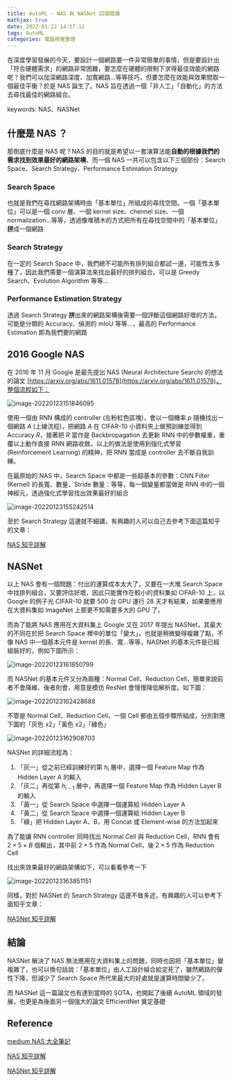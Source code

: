 ```yaml
---
title: AutoML - NAS 與 NASNet 回頭閱讀
mathjax: true
date: 2022-01-22 14:57:12
tags: AutoML
categories: 電腦視覺整理
---
```


在深度學習發展的今天，要設計一個網路要一件非常簡單的事情，但是要設計出「符合硬體需求」的網路非常困難，要怎麼在硬體的限制下求得最佳效能的網路呢？我們可以加深網路深度、加寬網路…等等技巧，但要怎麼在效能與效果間取一個最佳平衡？於是 NAS 誕生了。NAS 旨在透過一個「非人工」「自動化」的方法去尋找最佳的網路組合。

keywords: NAS、NASNet
<!--more-->

## 什麼是 NAS ？

那倒底什麼是 NAS 呢？NAS 的目的就是希望以一套演算法能**自動的根據我們的需求找到效果最好的網路架構**，而一個 NAS 一共可以包含以下三個部份：Search Space、Search Strategy、Performance Estimation Strategy

### Search Space

也就是我們在尋找網路架構時由「基本單位」所組成的尋找空間。一個「基本單位」可以是一個 conv 層、一個 kernel size、chennel size、一個 normalization…等等，透過像堆積木的方式把所有在尋找空間中的「基本單位」**拼**成一個網路

### Search Strategy

在一定的 Search Space 中，我們總不可能所有排列組合都試一邊，可能性太多種了，因此我們需要一個演算法來找出最好的排列組合。可以是 Greedy Search、Evolution Algorithm 等等…

### Performance Estimation Strategy

透過 Search Strategy **拼**出來的網路架構後需要一個評斷這個網路好壞的方法，可能是分類的 Accuracy、偵測的 mIoU 等等…，最高的 Performance Estimation 即為我們要的網路

## 2016 Google NAS

在 2016 年 11 月 Google 是最先提出 NAS (Neural Architecture Search) 的想法的論文 [https://arxiv.org/abs/1611.01578](https://arxiv.org/abs/1611.01578)，整個流程如下：

![image-20220123151846095](https://i.imgur.com/oIyFEH7.png)

使用一個由 RNN 構成的 controller (左粉紅色區塊)，會以一個機率 $p$ 隨機找出一個網路 $A$ (上線流程)，把網路 $A$ 在 CIFAR-10 小資料夾上做預訓練並得到 Accuracy $R$，接著把 $R$ 當作是 Backbropagation 去更新 RNN 中的參數權重，重覆以上動作直接 RNN 網路收斂。以上的做法是使用到強化式學習 (Reinforcement Learning) 的精神，把 RNN 當成是 controller 去不斷自我訓練。

在最原始的 NAS 中，Search Space 中都是一些超基本的參數：CNN Filter (Kernel) 的長寬、數量、Stride 數量：等等，每一個變量都當做是 RNN 中的一個神經元，透過強化式學習找出效果最好的組合

![image-20220123155242514](https://i.imgur.com/hzO2Z5m.png)

至於 Search Strategy 這邊就不細講，有興趣的人可以自己去參考下面這篇知乎的文章：

[NAS 知乎詳解](https://zhuanlan.zhihu.com/p/52471966)

## NASNet

以上 NAS 會有一個問題：付出的運算成本太大了，又要在一大堆 Search Space 中找排列組合，又要評估好壞，因此只能實作在較小的資料集如 CIFAR-10 上，以 Google 的例子光 CIFAR-10 就要 500 台 GPU 運行 28 天才有結果，如果要應用在大資料集如 ImageNet 上那更不知需要多大的 GPU 了。

而為了能將 NAS 應用在大資料集上 Google 又在 2017 年提出 NASNet，其最大的不同在於把 Search Space 裡中的單位「變大」，也就是稍微變得複雜了點，不像 NAS 中一個基本元件是 kernel 的長、寬…等等，NASNet 的基本元件是已經組裝好的，例如下圖所示：

![image-20220123161850799](https://i.imgur.com/4EV40JP.png)

而 NASNet 的基本元件又分為兩種：Normal Cell、Reduction Cell，簡單來說前者不會降維、後者則會，用意是模仿 ResNet 會慢慢降低解析度。如下圖：

![image-20220123162428688](https://i.imgur.com/3GXfKxF.png)

不管是 Normal Cell、Reduction Cell，一個 Cell 都由五個步驟所組成，分別對應下圖的「灰色 x2」「黃色 x2」「綠色」

![image-20220123162908703](https://i.imgur.com/HxpXrU5.png)

NASNet 的詳細流程為：

1. 「灰一」從之前已經訓練好的第 $h_i$ 層中，選擇一個 Feature Map 作為 Hidden Layer A 的輸入 
2. 「灰二」再從第 $h_{i-1}$ 層中，再選擇一個 Feature Map 作為 Hidden Layer B的輸入
3. 「黃一」從 Search Space 中選擇一個運算給 Hidden Layer A 
4. 「黃二」從 Search Space 中選擇一個運算給 Hidden Layer B
5. 「綠」把 Hidden Layer A、B，用 Concat 或 Element-wise 的方法加起來

為了能讓 RNN controller 同時找出 Normal Cell 與 Reduction Cell，RNN 會有 $2\times 5\times B$ 個輸出，其中前 $2\times 5$ 作為 Normal Cell，後 $2\times 5$ 作為 Reduction Cell

找出來效果最好的網路架構如下，可以看看參考一下

![image-20220123163851151](https://i.imgur.com/hIYg2lO.png)

同樣，對於 NASNet 的 Search Strategy 這邊不做多述，有興趣的人可以參考下面知乎文章：

[NASNet 知乎詳解](https://zhuanlan.zhihu.com/p/52616166)

## 結論

NASNet 解決了 NAS 無法應用在大資料集上的問題，同時也因把「基本單位」變複雜了，也可以換句話說：「基本單位」由人工設計組合給定死了，雖然網路的彈性下降，但減少了 Search Space 所代來最大的好處就是運算時間變少了。

而 NASNet 這一篇論文也有達到當時的 SOTA，也開起了後續 AutoML 領域的發展，也更是為後面另一個強大的論文 EfficientNet 奠定基礎

## Reference

[medium NAS 大全筆記](https://medium.com/ai-academy-taiwan/%E6%8F%90%E7%85%89%E5%86%8D%E6%8F%90%E7%85%89%E6%BF%83%E7%B8%AE%E5%86%8D%E6%BF%83%E7%B8%AE-neural-architecture-search-%E4%BB%8B%E7%B4%B9-ef366ffdc818)

[NAS 知乎詳解](https://zhuanlan.zhihu.com/p/52471966)

[NASNet 知乎詳解](https://zhuanlan.zhihu.com/p/52616166)
